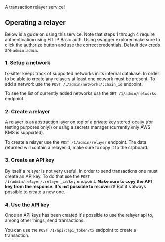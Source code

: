A transaction relayer service!

## Operating a relayer
Below is a guide on using this service. Note that steps 1 through 4 require authentication using HTTP Basic auth. Using swagger explorer make sure to click the authorize button and use the correct credentials. Default dev creds are `admin:admin`.

### 1. Setup a network
tx-sitter keeps track of supported networks in its internal database. In order to be able to create any relayers at least one network must be present. To add a network use the `POST /1/admin/networks/:chain_id` endpoint.

To see the list of currently added networks use the `GET /1/admin/networks` endpoint.

### 2. Create a relayer
A relayer is an abstraction layer on top of a private key stored locally (for testing purposes only!) or using a secrets manager (currently only AWS KMS is supported).

To create a relayer use the `POST /1/admin/relayer` endpoint. The data returned will contain a relayer id, make sure to copy it to the clipboard.

### 3. Create an API key
By itself a relayer is not very useful. In order to send transactions one must create an API key. To do that use the `POST /1/admin/relayer/:relayer_id/key` endpoint. **Make sure to copy the API key from the response. It's not possible to recover it!** But it's always possible to create a new one.

### 4. Use the API key
Once an API keys has been created it's possible to use the relayer api to, among other things, send transactions.

You can use the `POST /1/api/:api_token/tx` endpoint to create a transaction.
